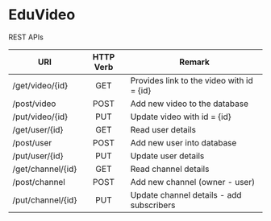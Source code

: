 # EduVideo

REST APIs

|   URI   |   HTTP Verb     |   Remark   |
| ------  | :-------------: | -----------|
|/get/video/{id}	|	  GET	|	Provides link to the video with id = {id}|
|/post/video	|	    	POST|	Add new video to the database|
|/put/video/{id}|		  PUT| 	Update video with id = {id}|
|/get/user/{id}	|	  GET |	Read user details|
|/post/user		|	    POST| 	Add new user into database|
|/put/user/{id}	|	  PUT |	Update user details|
|/get/channel/{id}	 | GET |	Read channel details|
|/post/channel 	|	  POST |	Add new channel (owner - user)|
|/put/channel/{id}	|  PUT |	Update channel details - add subscribers|

